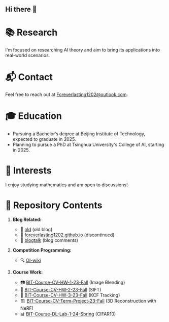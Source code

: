 ## Hi there 👋

# 📚 Research

I'm focused on researching AI theory and aim to bring its applications into real-world scenarios.

# 📬 Contact

Feel free to reach out at Foreverlasting1202@outlook.com.

# 🎓 Education

- Pursuing a Bachelor’s degree at Beijing Institute of Technology, expected to graduate in 2025.
- Planning to pursue a PhD at Tsinghua University's College of AI, starting in 2025.

# 📖 Interests

I enjoy studying mathematics and am open to discussions!

# 📂 Repository Contents

1. **Blog Related:**
   - 📝 [old](https://github.com/foreverlasting1202/old) (old blog)
   - 🚫 [foreverlasting1202.github.io](https://github.com/foreverlasting1202/foreverlasting1202.github.io) (discontinued)
   - 💬 [blogtalk](https://github.com/foreverlasting1202/blogtalk) (blog comments)

2. **Competition Programming:**
   - 🔍 [OI-wiki](https://github.com/foreverlasting1202/OI-wiki)

3. **Course Work:**
   - 📷 [BIT-Course-CV-HW-1-23-Fall](https://github.com/foreverlasting1202/BIT-Course-CV-HW-1-23-Fall) (Image Blending)
   - 📸 [BIT-Course-CV-HW-2-23-Fall](https://github.com/foreverlasting1202/BIT-Course-CV-HW-2-23-Fall) (SIFT)
   - 🎥 [BIT-Course-CV-HW-3-23-Fall](https://github.com/foreverlasting1202/BIT-Course-CV-HW-3-23-Fall) (KCF Tracking)
   - 🏗️ [BIT-Course-CV-Term-Project-23-Fall](https://github.com/foreverlasting1202/BIT-Course-CV-Term-Project-23-Fall) (3D Reconstruction with NeRF)
   - 📊 [BIT-Course-DL-Lab-1-24-Spring](https://github.com/foreverlasting1202/BIT-Course-DL-Lab-1-24-Spring) (CIFAR10)

<!--
**foreverlasting1202/foreverlasting1202** is a ✨ _special_ ✨ repository because its `README.md` (this file) appears on your GitHub profile.

Here are some ideas to get you started:

- 🔭 I’m currently working on ...
- 🌱 I’m currently learning ...
- 👯 I’m looking to collaborate on ...
- 🤔 I’m looking for help with ...
- 💬 Ask me about ...
- 📫 How to reach me: ...
- 😄 Pronouns: ...
- ⚡ Fun fact: ...
-->
